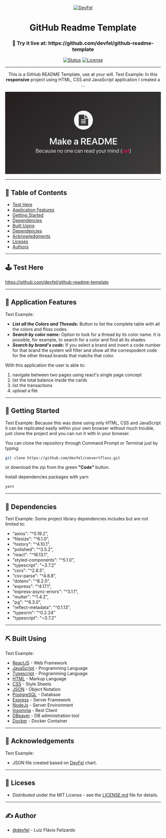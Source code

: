 <p align="center">
  <a href="https://devfel.com/" rel="noopener">
 <img  src="https://devfel.com/imgs/devfel-logo-01.JPG" alt="DevFel"></a>
</p>

<h1 align="center">GitHub Readme Template</h1>
<h3 align="center"> 🔗 Try it live at: https://github.com/devfel/github-readme-template </h3>

<div align="center">

[![Status](https://img.shields.io/badge/status-active-success.svg)]()
[![License](https://img.shields.io/badge/license-MIT-blue.svg)](/LICENSE)

</div>

---

<p align="center"> 
This is a GitHub README Template, use at your will. 
Text Example:
In this <b>responsive</b> project using HTML, CSS and JavaScript application I created a ...</p>

  <p align="center">
  <a href="" rel="noopener">
 <img  width="600px" src="./assets/readme.jpg" alt=""></a>
</p>

---

## 📝 Table of Contents

- [Test Here](#live)
- [Application Features](#features)
- [Getting Started](#getting_started)
- [Dependencies](#dependencies)
- [Built Using](#built_using)
- [Dependencies](#dependencies)
- [Acknowledgments](#acknowledgements)
- [Liceses](#licenses)
- [Authors](#authors)

---

## 🕹 Test Here <a name = "live"></a>

https://github.com/devfel/github-readme-template

---

## 🧐 Application Features <a name = "features"></a>

Text Example:

- **_List all the Colors and Threads:_** Button to list the complete table with all the colors and floss codes.
- **_Search by color name:_** Option to look for a thread by its color name. It is possible, for example, to search for a color and find all its shades
- **_Search by brand's code:_** If you select a brand and insert a code number for that brand the system will filter and show all the correspodent code for the other thread brands that matchs that color.

With this application the user is able to:<br/>

1. navigate between two pages using react's single page concept <br/>
1. list the total balance inside the cards <br/>
1. list the transactions <br/>
1. upload a file

---

## 🏁 Getting Started <a name = "getting_started"></a>

Text Example:
Because this was done using only HTML, CSS and JavaScript it can be replicated easily within your own browser without much trouble, just clone the project and you can run it with in your browser.

You can clone the repository through Command Prompt or Terminal just by typing:

```sh
git clone https://github.com/devfel/convertfloss.git
```

or download the zip from the green **"Code"** button.

Install dependencies packages with yarn

```sh
yarn
```

---

## 🔁 Dependencies <a name = "dependencies"></a>

Text Example:
Some project library dependencies includes but are not limited to:

- "axios": "^0.19.2",
- "filesize": "^6.1.0",
- "history": "^4.10.1",
- "polished": "^3.5.2",
- "react": "^16.13.1",
- "styled-components": "^5.1.0",
- "typescript": "~3.7.2"
- "cors": "^2.8.5",
- "csv-parse": "^4.8.8",
- "dotenv": "^8.2.0",
- "express": "^4.17.1",
- "express-async-errors": "^3.1.1",
- "multer": "^1.4.2",
- "pg": "^8.3.0",
- "reflect-metadata": "^0.1.13",
- "typeorm": "^0.2.24"
- "typescript": "~3.7.2"

---

## ⛏️ Built Using <a name = "built_using"></a>

Text Example:

- [ReactJS](https://reactjs.org/) - Web Framework
- [JavaScript](https://www.javascript.com/) - Programming Language
- [Typescript](https://www.typescriptlang.org/) - Programming Language
- [HTML](https://pt.wikipedia.org/wiki/HTML) - Markup Language
- [CSS](https://en.wikipedia.org/wiki/CSS) - Style Sheets
- [JSON](https://www.json.org/json-en.html) - Object Notation
- [PostgreSQL](https://www.postgresql.org/) - Database
- [Express](https://expressjs.com/) - Server Framework
- [NodeJs](https://nodejs.org/en/) - Server Environment
- [Insomnia](https://insomnia.rest/) - Rest Client
- [DBeaver](https://dbeaver.io/) - DB administration tool
- [Docker](https://www.docker.com/) - Docker Container

---

## 🎉 Acknowledgements <a name = "acknowledgements"></a>

Text Example:

- JSON file created based on [DevFel](https://devfel.com/) chart.

---

## 📝 Liceses <a name = "licenses"></a>

- Distributed under the MIT License - see the [LICENSE.md]("./LICENSE.md") file for details.

---

## ✍️ Author <a name = "authors"></a>

- [@devfel](https://devfel.com/) - Luiz Flávio Felizardo
